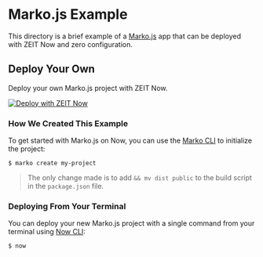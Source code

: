 # Marko.js Example

This directory is a brief example of a [Marko.js](https://markojs.com/) app that can be deployed with ZEIT Now and zero configuration.

## Deploy Your Own

Deploy your own Marko.js project with ZEIT Now.

[![Deploy with ZEIT Now](https://zeit.co/button)](https://zeit.co/new/project?template=https://github.com/zeit/now-examples/tree/master/marko)

### How We Created This Example

To get started with Marko.js on Now, you can use the [Marko CLI](https://github.com/marko-js/cli) to initialize the project:

```shell
$ marko create my-project
```

> The only change made is to add `&& mv dist public` to the build script in the `package.json` file.

### Deploying From Your Terminal

You can deploy your new Marko.js project with a single command from your terminal using [Now CLI](/download):

```shell
$ now
```
